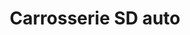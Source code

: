 ---
title: "Carrosserie SD auto"
url: /le-havre/carrosserie-sd-auto/
shop: réparation de voitures
---